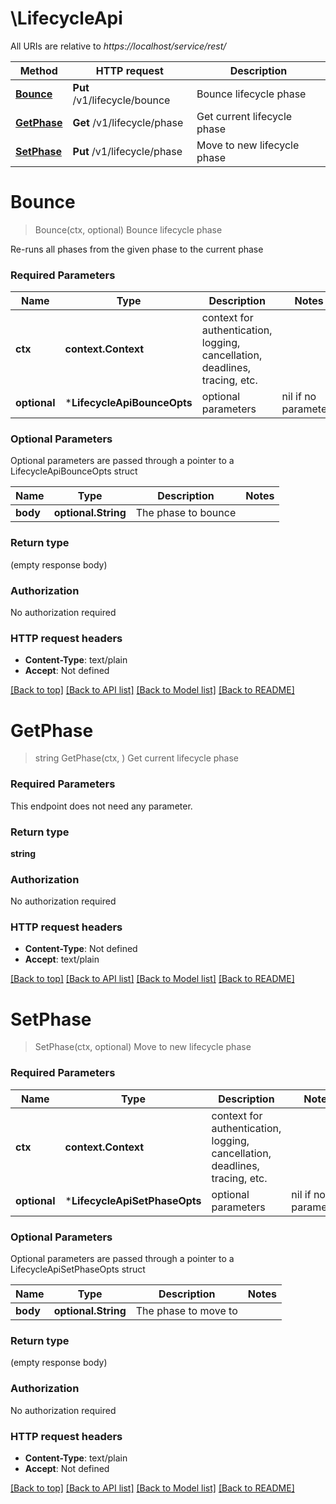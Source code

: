 # \LifecycleApi

All URIs are relative to *https://localhost/service/rest/*

Method | HTTP request | Description
------------- | ------------- | -------------
[**Bounce**](LifecycleApi.md#Bounce) | **Put** /v1/lifecycle/bounce | Bounce lifecycle phase
[**GetPhase**](LifecycleApi.md#GetPhase) | **Get** /v1/lifecycle/phase | Get current lifecycle phase
[**SetPhase**](LifecycleApi.md#SetPhase) | **Put** /v1/lifecycle/phase | Move to new lifecycle phase


# **Bounce**
> Bounce(ctx, optional)
Bounce lifecycle phase

Re-runs all phases from the given phase to the current phase

### Required Parameters

Name | Type | Description  | Notes
------------- | ------------- | ------------- | -------------
 **ctx** | **context.Context** | context for authentication, logging, cancellation, deadlines, tracing, etc.
 **optional** | ***LifecycleApiBounceOpts** | optional parameters | nil if no parameters

### Optional Parameters
Optional parameters are passed through a pointer to a LifecycleApiBounceOpts struct

Name | Type | Description  | Notes
------------- | ------------- | ------------- | -------------
 **body** | **optional.String**| The phase to bounce | 

### Return type

 (empty response body)

### Authorization

No authorization required

### HTTP request headers

 - **Content-Type**: text/plain
 - **Accept**: Not defined

[[Back to top]](#) [[Back to API list]](../README.md#documentation-for-api-endpoints) [[Back to Model list]](../README.md#documentation-for-models) [[Back to README]](../README.md)

# **GetPhase**
> string GetPhase(ctx, )
Get current lifecycle phase



### Required Parameters
This endpoint does not need any parameter.

### Return type

**string**

### Authorization

No authorization required

### HTTP request headers

 - **Content-Type**: Not defined
 - **Accept**: text/plain

[[Back to top]](#) [[Back to API list]](../README.md#documentation-for-api-endpoints) [[Back to Model list]](../README.md#documentation-for-models) [[Back to README]](../README.md)

# **SetPhase**
> SetPhase(ctx, optional)
Move to new lifecycle phase



### Required Parameters

Name | Type | Description  | Notes
------------- | ------------- | ------------- | -------------
 **ctx** | **context.Context** | context for authentication, logging, cancellation, deadlines, tracing, etc.
 **optional** | ***LifecycleApiSetPhaseOpts** | optional parameters | nil if no parameters

### Optional Parameters
Optional parameters are passed through a pointer to a LifecycleApiSetPhaseOpts struct

Name | Type | Description  | Notes
------------- | ------------- | ------------- | -------------
 **body** | **optional.String**| The phase to move to | 

### Return type

 (empty response body)

### Authorization

No authorization required

### HTTP request headers

 - **Content-Type**: text/plain
 - **Accept**: Not defined

[[Back to top]](#) [[Back to API list]](../README.md#documentation-for-api-endpoints) [[Back to Model list]](../README.md#documentation-for-models) [[Back to README]](../README.md)

